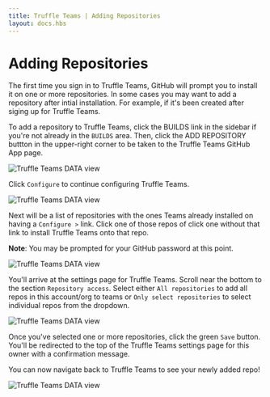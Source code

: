 ```yaml
---
title: Truffle Teams | Adding Repositories
layout: docs.hbs
---
```

# Adding Repositories

The first time you sign in to Truffle Teams, GitHub will prompt you to install it on one or more repositories. In some cases you may want to add a repository after intial installation. For example, if it's been created after siging up for Truffle Teams.

To add a repository to Truffle Teams, click the <span class="inline-menu-item"><i class="fas fa-tasks"></i>BUILDS</span> link in the sidebar if you're not already in the `BUILDS` area. Then, click the <span class="inline-button">ADD REPOSITORY</span> buttton in the upper-right corner to be taken to the Truffle Teams GitHub App page.

![Truffle Teams DATA view](/img/docs/truffle-teams/add-repo-00.png)

Click `Configure` to continue configuring Truffle Teams.

![Truffle Teams DATA view](/img/docs/truffle-teams/add-repo-01.png)

Next will be a list of repositories with the ones Teams already installed on having a `Configure >` link. Click one of those repos of click one without that link to install Truffle Teams onto that repo.

<p class="alert alert-info">
<strong>Note</strong>: You may be prompted for your GitHub password at this point.
</p>

![Truffle Teams DATA view](/img/docs/truffle-teams/add-repo-02.png)

You'll arrive at the settings page for Truffle Teams. Scroll near the bottom to the section `Repository access`. Select either `All repositories` to add all repos in this account/org to teams or `Only select repositories` to select individual repos from the dropdown.

![Truffle Teams DATA view](/img/docs/truffle-teams/add-repo-03.png)

Once you've selected one or more repositories, click the green `Save` button. You'll be redirected to the top of the Truffle Teams settings page for this owner with a confirmation message.

You can now navigate back to Truffle Teams to see your newly added repo!

![Truffle Teams DATA view](/img/docs/truffle-teams/add-repo-04.png)